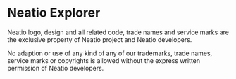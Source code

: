 
# Neatio Explorer

Neatio logo, design and all related code, trade names and service marks are the exclusive property of Neatio project and Neatio developers.

No adaption or use of any kind of any of our trademarks, trade names, service marks or copyrights is allowed without the express written permission of Neatio developers.

